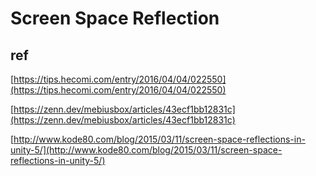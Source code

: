 # Screen Space Reflection

## ref

[https://tips.hecomi.com/entry/2016/04/04/022550](https://tips.hecomi.com/entry/2016/04/04/022550)

[https://zenn.dev/mebiusbox/articles/43ecf1bb12831c](https://zenn.dev/mebiusbox/articles/43ecf1bb12831c)

[http://www.kode80.com/blog/2015/03/11/screen-space-reflections-in-unity-5/](http://www.kode80.com/blog/2015/03/11/screen-space-reflections-in-unity-5/)
